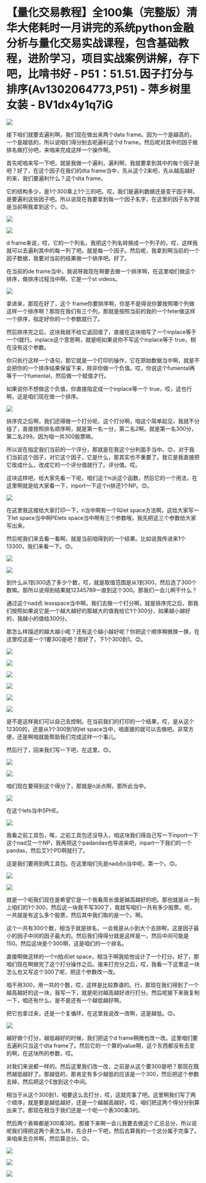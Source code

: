 # 【量化交易教程】全100集（完整版）清华大佬耗时一月讲完的系统python金融分析与量化交易实战课程，包含基础教程，进阶学习，项目实战案例讲解，存下吧，比啃书好 - P51：51.51.因子打分与排序(Av1302064773,P51) - 萍乡树里女装 - BV1dx4y1q7iG

![](img/2cc971384a7434aa25e67e54f9cabb5c_0.png)

接下咱们就要去遍利啊，我们现在做出来两个data frame。因为一个是越高的，一个是越低的，所以说咱们得分别去呃遍利这个d frame。然后呢对其中的因子做排名做打分吧，来咱来完成这样一个操作啊。

首先呢咱来写一下吧，就是我做一个遍利，遍利啊，我就要拿到其中的每个因子是吧？好了，在这个因子在我们的dta frame当中，先从这个2来吧，先从越高越好的来，我们要遍利什么？这个dta frame。

它的结构多少，是1个300乘上1个三的吧。哎，我们是遍利数据还是变于因子啊，是要遍利这些因子吧。所以说现在我要拿到每一个因子名字，在这里的因子名字就是当前啊我拿到这个。😊。



![](img/2cc971384a7434aa25e67e54f9cabb5c_2.png)

![](img/2cc971384a7434aa25e67e54f9cabb5c_3.png)

d frame来说，哎，它的一个列名，我把这个列名转换成一个列子的，哎，这样我就可以去遍利其中的每一列了吧。就是每一个因子。然后呢，我拿到啊当前的一个因子数据，我要对当前的结果做一个排序吧。好了。

在当前的de frame当中，我说呀我现在啊要去做一个排序啊，在这里咱们做这个排序，做排序过程当中啊，它是一个st videos。



![](img/2cc971384a7434aa25e67e54f9cabb5c_5.png)

拿进来，那现在好了，这个 frame你要排序啊，你是不是得说你要按照哪个列做这样一个排序啊？那现在我们有三个列，那就是按照当前的我的一个feter做这样一个排序，指定好你的一个参数就行了。

然后排序完之后，这块我就不给它返回值了，直接在这块咱写了一个inplace等于一个t就行。inplace这个意思啊，就是呃如果说你不写这个inplace等于 true，相在没有这个参数。

你只执行这样一个语句，那它就是一个打印的操作，它在原始数据当中啊，就是不会把你的一个排序结果保留下来，除非你做一个负值。哎，你说这个fumental再等于一个fumental，然后做一个赋值才行。

如果说你不想做这个负值，你直接指定成一个inplace等一个 true，哎，这也行啊，这是咱们现在做一个排序。



![](img/2cc971384a7434aa25e67e54f9cabb5c_7.png)

排序完之后啊，我们还得做一个打分呃，这个打分啊，咱这个简单起见，我就不分组了，直接按照排名顺序啊，就是第一名一分，第二名2啊，就是第一名300分，第二名299。因为咱一共300股票嘛。

所以说在指定我们当前的一个评分，那就是在我这个分利面手当中。😊，对于我们当前这个因子，对它这个因子，它是什么，那其实也不重要了。我它是我直接把它改成什么，改成它的一个评分值就行了。评分值。哎。

这块这样吧，给大家先看一下呃，咱们这个n派这个函数，然后它的一个用法，在这里啊就是给大家看一下，inport一下这个n排还1个NP。😊。



![](img/2cc971384a7434aa25e67e54f9cabb5c_9.png)

在这里我这接给大家打印一下，n当中啊有一个叫let space方法啊，这给大家写一下let space当中啊PElets space当中啊有三个参数哦，我先把这三个参数给大家写出来。

然后呢我们来去看一看啊，就是当前咱得到的一个结果。比如说我传进来1个13300，我们来看一下。😊。

![](img/2cc971384a7434aa25e67e54f9cabb5c_11.png)

![](img/2cc971384a7434aa25e67e54f9cabb5c_12.png)

到什么从1到300选了多少个数，哎，就是取值范围是从1到300，然后选了300个数嘛。那所以说得到结果就12345789一直到这个300。那我们一会儿啊干什么？

通过这个nad点 lessspace当中啊，我们去做一个打分啊，就是排序完之后，那我们按照如果说它是一个越大越好的那越大的值我给它1个300分，如果越小越好的，我越小的值给300分。

那怎么样描述的越大越小呢？还有这个越小越好呢？你把这个顺序稍微换一换，在这里哎这是一个1要300是吧？那好了，下1个300到1。😊。



![](img/2cc971384a7434aa25e67e54f9cabb5c_14.png)

![](img/2cc971384a7434aa25e67e54f9cabb5c_15.png)

![](img/2cc971384a7434aa25e67e54f9cabb5c_16.png)

![](img/2cc971384a7434aa25e67e54f9cabb5c_17.png)

![](img/2cc971384a7434aa25e67e54f9cabb5c_18.png)

![](img/2cc971384a7434aa25e67e54f9cabb5c_19.png)

是不是这样我们可以自己去控制。在当前我们的打印的一个结果，哎，是从这个12300的，还是从1个300到1的let space当中，咱直接的就可以去做吧。非常方便，还是啊咱就能帮助我们完成这样一个事儿。

然后行了，回来我们写一下吧，在这里。😊。

![](img/2cc971384a7434aa25e67e54f9cabb5c_21.png)

![](img/2cc971384a7434aa25e67e54f9cabb5c_22.png)

咱们现在要得到这个得分了，那就是n派点啊，那所此当中。

![](img/2cc971384a7434aa25e67e54f9cabb5c_24.png)

在这个lets当中SPHE。

![](img/2cc971384a7434aa25e67e54f9cabb5c_26.png)

我看之前工具包，唉，之前工具包还没导入，咱这块我们得自己写一下inport一下这个nad艾一个NP，我再把这个padandas也导进来吧，inpart一下我们的一个pandas，然后艾1个PD啊就行了。

这是我们要用到两工具包。在这里咱们先是nad点n当中呃，第一个。😊。

![](img/2cc971384a7434aa25e67e54f9cabb5c_28.png)

![](img/2cc971384a7434aa25e67e54f9cabb5c_29.png)

就是一个呃我们现在是希望它是一个我看周长值是越高越好的吧。那也就是从一到上咱们的1个300，然后这一块我不写300了，我就写咱们一共有多少股票。呃，一共就是有这么多个股票，然后其中我们取的是一个。啊。

这个一共有300个数，相当于就是排名，一会我是从小到大个去排啊，这是因子最小的因子中间的因子最大的。然后我们得得分就是这样是一，然后中间可能是150。然后这块是个300啊，这是咱们的一个排名。

直接啊做这样的一个n拍点let space，相当于啊我给他设计了一个打分。好了，那咱们现在啊做完了这个打分操作之后。接来打完分之后，哎，我看一下这里这一块怎么也又写这个300了呢，把这个参数改一改。

咱不用300，用一共的个数，哎，这样是比较靠谱的。行，那现在我们得到了一个越高越好的这一块，我写一下，就是呃对越高越好进行打分。然后呢接下来我复制一下，咱还有什么，是不是还有一个越低越好啊。

把它也拿过来，还是一个复循环。在这里我说改一改啊，这是越低。😊。

![](img/2cc971384a7434aa25e67e54f9cabb5c_31.png)

越好做个打分，越低越好的时候，我们把这个d frame稍微也改一改。这里咱们要去遍利只当这个dta frame了。然后它的一个算的value啊，这个东西都没有去变的啊，在这块所的参数，哎。

对我们来说都一样的。然后这里我们改一改，之前是从这个要300是吧？那现在既然越低越好了。那越低的，那肯定有多少越低的应该是一个300，然后把这个参数去掉，然后把这个E放到这个中间。

相当于从这个300到1，咱要这么去打分，哎，这就完事了吧。这里啊我们写了两个顺序，就是要是越低越好，还是一个越越高越好，哎，咱们把这两个得分分别算出来了。那现在相当于我们还是一个呃一个表300乘3的。

然后两个表嘛都是300乘3的。那接下来啊一会儿我要去做这个汇总总分，所以说呢我们得把这两个表怎么样，先合并一下吧，然后去算我的一个总分属于完事了。来咱来去合并啊，然后算总分。😊。



![](img/2cc971384a7434aa25e67e54f9cabb5c_33.png)

![](img/2cc971384a7434aa25e67e54f9cabb5c_34.png)

![](img/2cc971384a7434aa25e67e54f9cabb5c_35.png)